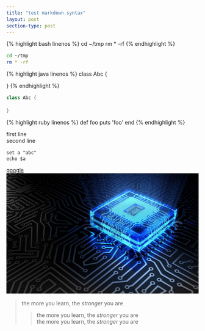 ```yaml
---
title: "test markdown syntax"
layout: post
section-type: post
---
```

{% highlight bash linenos %}
cd ~/tmp
rm * -rf
{% endhighlight %}
~~~bash
cd ~/tmp
rm * -rf
~~~
{% highlight java linenos %}
class Abc {
	
}
{% endhighlight %}
~~~java
class Abc {
	
}
~~~

{% highlight ruby linenos %}
def foo
	puts 'foo'
end
{% endhighlight %}

first line  
second line

	set a "abc"
	echo $a

[google](www.google.com "google search")
![cpu](/img/bg1.jpg "cpu") 

>the more you learn, the *stronger* you are   
>>the more you learn, the *stronger* you are   
>the more you learn, the *stronger* you are  




